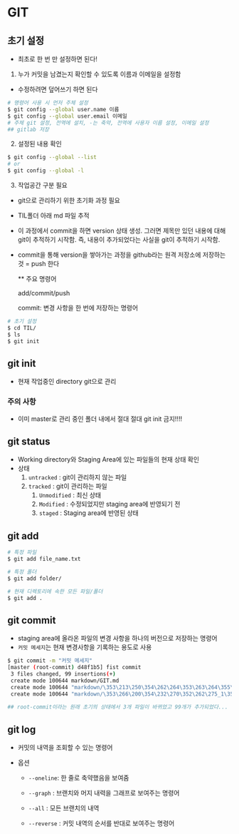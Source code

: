 # GIT

## 초기 설정

- 최초로 한 번 만 설정하면 된다!

1. 누가 커밋을 남겼는지 확인할 수 있도록 이름과 이메일을 설정함

- 수정하려면 덮어쓰기 하면 된다

``` bash
# 명령어 사용 시 먼저 주체 설정
$ git config --global user.name 이름	
$ git config --global user.email 이메일	
# 주체 git 설정, 전역에 설치, -는 축약, 전역에 사용자 이름 설정, 이메일 설정
## gitlab 저장
```

2. 설정된 내용 확인

```bash
$ git config --global --list
# or
$ git config --global -l
```

3. 작업공간 구분 필요

- git으로 관리하기 위한 초기화 과정 필요
- TIL폴더 아래 md 파일 추적
- 이 과정에서 commit을 하면 version 상태 생성. 그러면 제목만 있던 내용에 대해 git이 추적하기 시작함. 즉, 내용이 추가되었다는 사실을 git이 추적하기 시작함. 

- commit을 통해 version을 쌓아가는 과정을 github라는 원격 저장소에 저장하는 것 = push 한다

  

  ** 주요 명령어

  add/commit/push

  commit: 변경 사항을 한 번에 저장하는 명령어

```bash
# 초기 설정
$ cd TIL/
$ ls
$ git init
```



## git init

- 현재 작업중인 directory git으로 관리



### 주의 사항

- 이미 master로 관리 중인 폴더 내에서 절대 절대 git init 금지!!!!



## git status

- Working directory와 Staging Area에 있는 파일들의 현재 상태 확인
- 상태
  1. `untracked` : git이 관리하지 않는 파일
  2. `tracked` : git이 관리하는 파일
     1. `Unmodified` : 최신 상태
     2. `Modified` : 수정되었지만 staging area에 반영되기 전
     3. `staged` : Staging area에 반영된 상태



## git add

```bash
# 특정 파일
$ git add file_name.txt

# 특정 폴더
$ git add folder/

# 현재 디렉토리에 속한 모든 파일/폴더
$ git add .
```



## git commit

- staging area에 올라온 파일의 변경 사항을 하나의 버전으로 저장하는 명령어
- `커밋 메세지`는 현재 변경사항을 기록하는 용도로 사용

``` bash
$ git commit -m "커밋 메세지"
[master (root-commit) d48f1b5] fist commit
 3 files changed, 99 insertions(+)
 create mode 100644 markdown/GIT.md
 create mode 100644 "markdown/\353\213\250\354\262\264\353\263\264\355\227\230\352\260\200\354\236\205\354\204\234\353\245\230_\353\266\200\354\232\270\352\262\275_1\353\260\230_\352\266\214\353\202\230\354\235\200.docx"
 create mode 100644 "markdown/\353\266\200\354\232\270\352\262\275_1\353\260\230_\352\266\214\353\202\230\354\235\200(3740).jpg"
 
## root-commit이라는 원래 초기의 상태에서 3개 파일이 바뀌었고 99개가 추가되었다...
```



## git log

- 커밋의 내역을 조회할 수 있는 명령어

- 옵션

  - `--oneline`: 한 줄로 축약했음을 보여줌

  - `--graph` : 브랜치와 머지 내력을 그래프로 보여주는 명령어
  - `--all` : 모든 브랜치의 내역
  - `--reverse` : 커밋 내역의 순서를 반대로 보여주는 명령어



